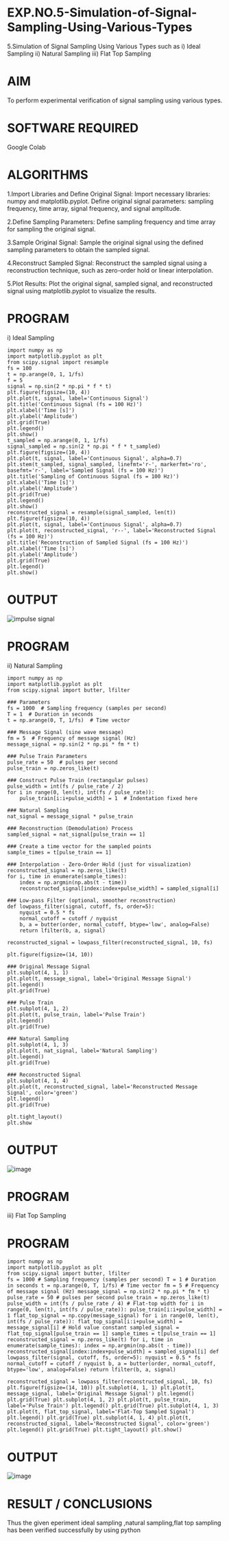 # EXP.NO.5-Simulation-of-Signal-Sampling-Using-Various-Types
5.Simulation of Signal Sampling Using Various Types such as
    i) Ideal Sampling
    ii) Natural Sampling
    iii) Flat Top Sampling
    
# AIM
To perform experimental verification of signal sampling using various types.

# SOFTWARE REQUIRED
Google Colab

# ALGORITHMS
1.Import Libraries and Define Original Signal: Import necessary libraries: numpy and matplotlib.pyplot. Define original signal parameters: sampling frequency, time array, signal frequency, and signal amplitude.

2.Define Sampling Parameters: Define sampling frequency and time array for sampling the original signal.

3.Sample Original Signal: Sample the original signal using the defined sampling parameters to obtain the sampled signal.

4.Reconstruct Sampled Signal: Reconstruct the sampled signal using a reconstruction technique, such as zero-order hold or linear interpolation.

5.Plot Results: Plot the original signal, sampled signal, and reconstructed signal using matplotlib.pyplot to visualize the results.

# PROGRAM
i) Ideal Sampling
```
import numpy as np
import matplotlib.pyplot as plt
from scipy.signal import resample
fs = 100
t = np.arange(0, 1, 1/fs) 
f = 5
signal = np.sin(2 * np.pi * f * t)
plt.figure(figsize=(10, 4))
plt.plot(t, signal, label='Continuous Signal')
plt.title('Continuous Signal (fs = 100 Hz)')
plt.xlabel('Time [s]')
plt.ylabel('Amplitude')
plt.grid(True)
plt.legend()
plt.show()
t_sampled = np.arange(0, 1, 1/fs)
signal_sampled = np.sin(2 * np.pi * f * t_sampled)
plt.figure(figsize=(10, 4))
plt.plot(t, signal, label='Continuous Signal', alpha=0.7)
plt.stem(t_sampled, signal_sampled, linefmt='r-', markerfmt='ro', basefmt='r-', label='Sampled Signal (fs = 100 Hz)')
plt.title('Sampling of Continuous Signal (fs = 100 Hz)')
plt.xlabel('Time [s]')
plt.ylabel('Amplitude')
plt.grid(True)
plt.legend()
plt.show()
reconstructed_signal = resample(signal_sampled, len(t))
plt.figure(figsize=(10, 4))
plt.plot(t, signal, label='Continuous Signal', alpha=0.7)
plt.plot(t, reconstructed_signal, 'r--', label='Reconstructed Signal (fs = 100 Hz)')
plt.title('Reconstruction of Sampled Signal (fs = 100 Hz)')
plt.xlabel('Time [s]')
plt.ylabel('Amplitude')
plt.grid(True)
plt.legend()
plt.show()
```
# OUTPUT
![impulse signal](https://github.com/user-attachments/assets/1ccec161-55db-4d0c-aedd-7de16a696bb2)



# PROGRAM
ii) Natural Sampling 
```
import numpy as np
import matplotlib.pyplot as plt
from scipy.signal import butter, lfilter

### Parameters
fs = 1000  # Sampling frequency (samples per second)
T = 1  # Duration in seconds
t = np.arange(0, T, 1/fs)  # Time vector

### Message Signal (sine wave message)
fm = 5  # Frequency of message signal (Hz)
message_signal = np.sin(2 * np.pi * fm * t)

### Pulse Train Parameters
pulse_rate = 50  # pulses per second
pulse_train = np.zeros_like(t)

### Construct Pulse Train (rectangular pulses)
pulse_width = int(fs / pulse_rate / 2)
for i in range(0, len(t), int(fs / pulse_rate)):
    pulse_train[i:i+pulse_width] = 1  # Indentation fixed here

### Natural Sampling
nat_signal = message_signal * pulse_train

### Reconstruction (Demodulation) Process
sampled_signal = nat_signal[pulse_train == 1]

### Create a time vector for the sampled points
sample_times = t[pulse_train == 1]

### Interpolation - Zero-Order Hold (just for visualization)
reconstructed_signal = np.zeros_like(t)
for i, time in enumerate(sample_times):
    index = np.argmin(np.abs(t - time))
    reconstructed_signal[index:index+pulse_width] = sampled_signal[i]

### Low-pass Filter (optional, smoother reconstruction)
def lowpass_filter(signal, cutoff, fs, order=5):
    nyquist = 0.5 * fs
    normal_cutoff = cutoff / nyquist
    b, a = butter(order, normal_cutoff, btype='low', analog=False)
    return lfilter(b, a, signal)

reconstructed_signal = lowpass_filter(reconstructed_signal, 10, fs)

plt.figure(figsize=(14, 10))

### Original Message Signal
plt.subplot(4, 1, 1)
plt.plot(t, message_signal, label='Original Message Signal')
plt.legend()
plt.grid(True)

### Pulse Train
plt.subplot(4, 1, 2)
plt.plot(t, pulse_train, label='Pulse Train')
plt.legend()
plt.grid(True)

### Natural Sampling
plt.subplot(4, 1, 3)
plt.plot(t, nat_signal, label='Natural Sampling')
plt.legend()
plt.grid(True)

### Reconstructed Signal
plt.subplot(4, 1, 4)
plt.plot(t, reconstructed_signal, label='Reconstructed Message Signal', color='green')
plt.legend()
plt.grid(True)

plt.tight_layout()
plt.show
```
# OUTPUT
![image](https://github.com/user-attachments/assets/6effde83-b81e-4752-902d-ae9164d1be35)


# PROGRAM
iii) Flat Top Sampling

# PROGRAM
```
import numpy as np
import matplotlib.pyplot as plt
from scipy.signal import butter, lfilter
fs = 1000 # Sampling frequency (samples per second) T = 1 # Duration in seconds t = np.arange(0, T, 1/fs) # Time vector fm = 5 # Frequency of message signal (Hz) message_signal = np.sin(2 * np.pi * fm * t) pulse_rate = 50 # pulses per second pulse_train = np.zeros_like(t) pulse_width = int(fs / pulse_rate / 4) # Flat-top width for i in range(0, len(t), int(fs / pulse_rate)): pulse_train[i:i+pulse_width] = 1 flat_top_signal = np.copy(message_signal) for i in range(0, len(t), int(fs / pulse_rate)): flat_top_signal[i:i+pulse_width] =
message_signal[i] # Hold value constant sampled_signal = flat_top_signal[pulse_train == 1] sample_times = t[pulse_train == 1] reconstructed_signal = np.zeros_like(t) for i, time in enumerate(sample_times): index = np.argmin(np.abs(t - time)) reconstructed_signal[index:index+pulse_width] = sampled_signal[i] def lowpass_filter(signal, cutoff, fs, order=5): nyquist = 0.5 * fs normal_cutoff = cutoff / nyquist b, a = butter(order, normal_cutoff, btype='low', analog=False) return lfilter(b, a, signal)

reconstructed_signal = lowpass_filter(reconstructed_signal, 10, fs) plt.figure(figsize=(14, 10)) plt.subplot(4, 1, 1) plt.plot(t, message_signal, label='Original Message Signal') plt.legend() plt.grid(True) plt.subplot(4, 1, 2) plt.plot(t, pulse_train, label='Pulse Train') plt.legend() plt.grid(True) plt.subplot(4, 1, 3) plt.plot(t, flat_top_signal, label='Flat-Top Sampled Signal') plt.legend() plt.grid(True) plt.subplot(4, 1, 4) plt.plot(t, reconstructed_signal, label='Reconstructed Signal', color='green') plt.legend() plt.grid(True) plt.tight_layout() plt.show()
```
# OUTPUT
![image](https://github.com/user-attachments/assets/8a90dd1e-9311-454e-b50a-efa6b66833e2)


# RESULT / CONCLUSIONS
Thus the given eperiment ideal sampling ,natural sampling,flat top sampling has been verified successfully by using python
